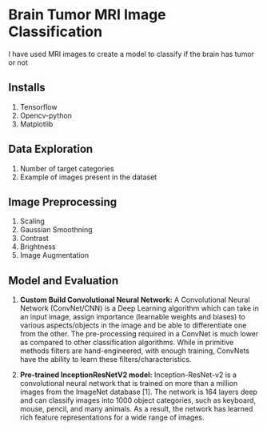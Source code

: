# Brain Tumor MRI Image Classification
I have used MRI images to create a model to classify if the brain has tumor or not

## Installs
1) Tensorflow
2) Opencv-python
3) Matplotlib

## Data Exploration
1) Number of target categories
2) Example of images present in the dataset

## Image Preprocessing
1) Scaling
2) Gaussian Smoothning
3) Contrast
4) Brightness
5) Image Augmentation

## Model and Evaluation
1) <b>Custom Build Convolutional Neural Network:</b> A Convolutional Neural Network (ConvNet/CNN) is a Deep Learning algorithm which can take in an input image, assign importance (learnable weights and biases) to various aspects/objects in the image and be able to differentiate one from the other. The pre-processing required in a ConvNet is much lower as compared to other classification algorithms. While in primitive methods filters are hand-engineered, with enough training, ConvNets have the ability to learn these filters/characteristics.

2) <b>Pre-trained InceptionResNetV2 model:</b> Inception-ResNet-v2 is a convolutional neural network that is trained on more than a million images from the ImageNet database [1]. The network is 164 layers deep and can classify images into 1000 object categories, such as keyboard, mouse, pencil, and many animals. As a result, the network has learned rich feature representations for a wide range of images.

